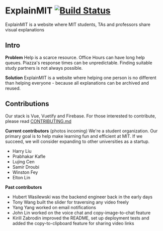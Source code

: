 # ExplainMIT [![Build Status](https://travis-ci.com/LingDingDong/feynman-mvp.svg?branch=master)](https://travis-ci.com/LingDingDong/feynman-mvp)

ExplainMIT is a website where MIT students, TAs and professors share visual explanations

## Intro

**Problem**
Help is a scarce resource. Office Hours can have long help queues. Piazza's response times can be unpredictable. Finding suitable study partners is not always possible. 

**Solution**
ExplainMIT is a website where helping one person is no different than helping everyone - because all explanations can be archived and reused. 

## Contributions
Our stack is Vue, Vuetify and Firebase. For those interested to contribute, please read [CONTRIBUTING.md](documentation/CONTRIBUTING.md)

**Current contributors** (photos incoming)
We're a student organization. Our primary goal is to help make learning fun and efficient at MIT. If we succeed, we will consider expanding to other universities as a startup. 
- Harry Liu 
- Prabhakar Kafle
- Lujing Cen
- Samir Droubi
- Winston Fey
- Elton Lin

**Past contributors**
- Hubert Wasilewski was the backend engineer back in the early days 
- Tony Wang built the slider for traversing any video freely 
- Yang Yang worked on email notifications
- John Lin worked on the voice chat and copy-image-to-chat feature
- Kirill Zabrodin improved the README, set up deployment tests and added the copy-to-clipboard feature for sharing video links
